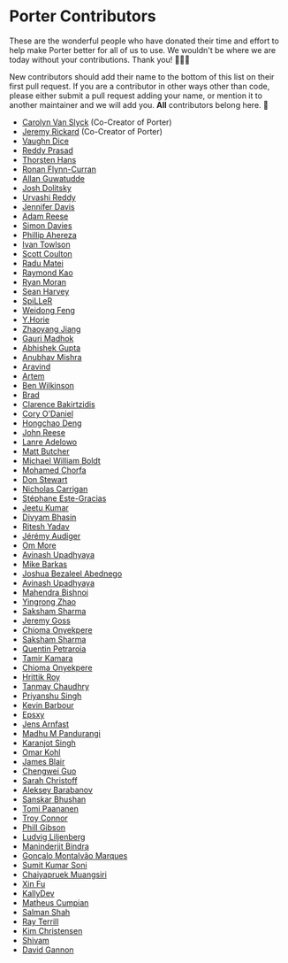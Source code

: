 # Porter Contributors

These are the wonderful people who have donated their time and effort to help
make Porter better for all of us to use. We wouldn't be where we are today
without your contributions. Thank you! 🙇‍♀️💖

New contributors should add their name to the bottom of this list on their first
pull request. If you are a contributor in other ways other than code, please
either submit a pull request adding your name, or mention it to another maintainer
and we will add you. **All** contributors belong here. 💯

- [Carolyn Van Slyck](https://github.com/carolynvs) (Co-Creator of Porter)
- [Jeremy Rickard](https://github.com/jeremyrickard) (Co-Creator of Porter)
- [Vaughn Dice](https://github.com/vdice)
- [Reddy Prasad](https://github.com/dev-drprasad)
- [Thorsten Hans](https://github.com/ThorstenHans)
- [Ronan Flynn-Curran](https://github.com/flynnduism)
- [Allan Guwatudde](https://github.com/AGMETEOR)
- [Josh Dolitsky](https://github.com/jdolitsky)
- [Urvashi Reddy](https://github.com/youreddy)
- [Jennifer Davis](https://github.com/iennae)
- [Adam Reese](https://github.com/adamreese)
- [Simon Davies](https://github.com/simongdavies)
- [Phillip Ahereza](https://github.com/phillipahereza)
- [Ivan Towlson](https://github.com/itowlson)
- [Scott Coulton](https://github.com/scotty-c)
- [Radu Matei](https://github.com/radu-matei)
- [Raymond Kao](https://github.com/raykao)
- [Ryan Moran](https://github.com/ryanmoran)
- [Sean Harvey](https://github.com/halkyon)
- [SpiLLeR](https://github.com/SpiLLeR)
- [Weidong Feng](https://github.com/fenngwd)
- [Y.Horie](https://github.com/u5surf)
- [Zhaoyang Jiang](https://github.com/JiangZhaoYang)
- [Gauri Madhok](https://github.com/gaurimadhok)
- [Abhishek Gupta](https://github.com/abhirockzz)
- [Anubhav Mishra](https://github.com/anubhavmishra)
- [Aravind](https://github.com/scriptonist)
- [Artem](https://github.com/SuddenGunter)
- [Ben Wilkinson](https://github.com/brwilkinson)
- [Brad](https://github.com/bradcypert)
- [Clarence Bakirtzidis](https://github.com/clarenceb)
- [Cory O'Daniel](https://github.com/coryodaniel)
- [Hongchao Deng](https://github.com/hongchaodeng)
- [John Reese](https://github.com/jpreese)
- [Lanre Adelowo](https://github.com/adelowo)
- [Matt Butcher](https://github.com/technosophos)
- [Michael William Boldt](https://github.com/mboldt)
- [Mohamed Chorfa](https://github.com/MChorfa)
- [Don Stewart](https://github.com/donmstewart)
- [Nicholas Carrigan](https://github.com/nhcarrigan)
- [Stéphane Este-Gracias](https://github.com/sestegra)
- [Jeetu Kumar](https://github.com/i-am-jeetu)
- [Divyam Bhasin](https://github.com/divbhasin)
- [Ritesh Yadav](https://github.com/DARK-art108)
- [Jérémy Audiger](https://github.com/jaudiger)
- [Om More](https://github.com/thisisommore)
- [Avinash Upadhyaya](https://github.com/avinashupadhya99)
- [Mike Barkas](https://github.com/mikebarkas)
- [Joshua Bezaleel Abednego](https://github.com/joshuabezaleel)
- [Avinash Upadhyaya](https://github.com/avinashupadhya99)
- [Mahendra Bishnoi](https://github.com/mahendrabishnoi2)
- [Yingrong Zhao](https://github.com/VinozzZ)
- [Saksham Sharma](https://github.com/sakkshm26)
- [Jeremy Goss](https://github.com/Jemgoss)
- [Chioma Onyekpere](https://github.com/Simpcyclassy)
- [Saksham Sharma](https://github.com/sakkshm26)
- [Quentin Petraroia](https://github.com/qpetraroia)
- [Tamir Kamara](https://github.com/tamirkamara)
- [Chioma Onyekpere](https://github.com/Simpcyclassy)
- [Hrittik Roy](https://github.com/hrittikhere)
- [Tanmay Chaudhry](https://github.com/tchaudhry91)
- [Priyanshu Singh](https://github.com/reveurguy)
- [Kevin Barbour](https://github.com/kevinbarbour)
- [Epsxy](https://github.com/epsxy)
- [Jens Arnfast](https://github.com/jarnfast)
- [Madhu M Pandurangi](https://github.com/MadhuMPandurangi)
- [Karanjot Singh](https://github.com/0xquark)
- [Omar Kohl](https://github.com/omarkohl)
- [James Blair](https://github.com/jmhbnz)
- [Chengwei Guo](https://github.com/cw-Guo)
- [Sarah Christoff](https://github.com/schristoff)
- [Aleksey Barabanov](https://github.com/alekseybb197)
- [Sanskar Bhushan](https://github.com/sbdtu5498)
- [Tomi Paananen](https://github.com/tompaana)
- [Troy Connor](https://github.com/troy0820)
- [Phill Gibson](https://github.com/phillipgibson)
- [Ludvig Liljenberg](https://github.com/ludfjig)
- [Maninderjit Bindra](https://github.com/manisbindra)
- [Gonçalo Montalvão Marques](https://github.com/gonmmarques)
- [Sumit Kumar Soni](https://github.com/zelfroster)
- [Chaiyapruek Muangsiri](https://github.com/cmppoon)
- [Xin Fu](https://github.com/imfing)
- [KallyDev](https://github.com/kallydev)
- [Matheus Cumpian](https://github.com/heavybr)
- [Salman Shah](https://github.com/sbshah97)
- [Ray Terrill](https://github.com/rayterrill)
- [Kim Christensen](https://github.com/kichristensen)
- [Shivam](https://github.com/Bharadwajshivam28)
- [David Gannon](https://github.com/dgannon991)